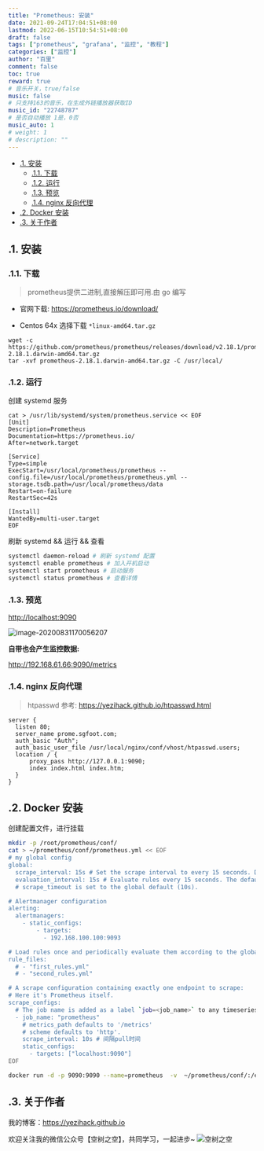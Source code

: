```yaml
---
title: "Prometheus: 安装"
date: 2021-09-24T17:04:51+08:00
lastmod: 2022-06-15T10:54:51+08:00
draft: false
tags: ["prometheus", "grafana", "监控", "教程"]
categories: ["监控"]
author: "百里"
comment: false
toc: true
reward: true
# 音乐开关，true/false
music: false
# 只支持163的音乐，在生成外链播放器获取ID
music_id: "22748787"
# 是否自动播放 1是，0否
music_auto: 1
# weight: 1
# description: ""
---
```


<!-- TOC -->

- [.1. 安装](#1-安装)
  - [.1.1. 下载](#11-下载)
  - [.1.2. 运行](#12-运行)
  - [.1.3. 预览](#13-预览)
  - [.1.4. nginx 反向代理](#14-nginx-反向代理)
- [.2. Docker 安装](#2-docker-安装)
- [.3. 关于作者](#3-关于作者)

<!-- /TOC -->

## .1. 安装

### .1.1. 下载

> prometheus提供二进制,直接解压即可用.由 go 编写

- 官网下载: <https://prometheus.io/download/>

- Centos 64x 选择下载 `*linux-amd64.tar.gz`

```shell
wget -c https://github.com/prometheus/prometheus/releases/download/v2.18.1/prometheus-2.18.1.darwin-amd64.tar.gz
tar -xvf prometheus-2.18.1.darwin-amd64.tar.gz -C /usr/local/
```

### .1.2. 运行

创建 systemd 服务

```shell
cat > /usr/lib/systemd/system/prometheus.service << EOF
[Unit]
Description=Prometheus
Documentation=https://prometheus.io/
After=network.target
 
[Service]
Type=simple
ExecStart=/usr/local/prometheus/prometheus --config.file=/usr/local/prometheus/prometheus.yml --storage.tsdb.path=/usr/local/prometheus/data
Restart=on-failure
RestartSec=42s
 
[Install]
WantedBy=multi-user.target
EOF
```

刷新 systemd && 运行 && 查看

```sh
systemctl daemon-reload # 刷新 systemd 配置
systemctl enable prometheus # 加入开机启动
systemctl start prometheus # 启动服务 
systemctl status prometheus # 查看详情
```

### .1.3. 预览

<http://localhost:9090>

![image-20200831170056207](https://cdn.jsdelivr.net/gh/yezihack/assets/b/20200831170057.png?imageslim)

**自带也会产生监控数据:**

<http://192.168.61.66:9090/metrics>

### .1.4. nginx 反向代理

> htpasswd 参考: <https://yezihack.github.io/htpasswd.html>

```nginx
server {
  listen 80;
  server_name prome.sgfoot.com;
  auth_basic "Auth";
  auth_basic_user_file /usr/local/nginx/conf/vhost/htpasswd.users;
  location / {
      proxy_pass http://127.0.0.1:9090;
      index index.html index.htm;
  }
}
```

## .2. Docker 安装

创建配置文件，进行挂载

```sh
mkdir -p /root/prometheus/conf/
cat > ~/prometheus/conf/prometheus.yml << EOF
# my global config
global:
  scrape_interval: 15s # Set the scrape interval to every 15 seconds. Default is every 1 minute.
  evaluation_interval: 15s # Evaluate rules every 15 seconds. The default is every 1 minute.
  # scrape_timeout is set to the global default (10s).

# Alertmanager configuration
alerting:
  alertmanagers:
    - static_configs:
        - targets:
          - 192.168.100.100:9093

# Load rules once and periodically evaluate them according to the global 'evaluation_interval'.
rule_files:
  # - "first_rules.yml"
  # - "second_rules.yml"

# A scrape configuration containing exactly one endpoint to scrape:
# Here it's Prometheus itself.
scrape_configs:
  # The job name is added as a label `job=<job_name>` to any timeseries scraped from this config.
  - job_name: "prometheus"
    # metrics_path defaults to '/metrics'
    # scheme defaults to 'http'.
    scrape_interval: 10s # 间隔pull时间
    static_configs:
      - targets: ["localhost:9090"]
EOF
```

```sh
docker run -d -p 9090:9090 --name=prometheus  -v  ~/prometheus/conf/:/etc/prometheus/  quay.io/prometheus/prometheus
```

## .3. 关于作者
我的博客：<https://yezihack.github.io>

欢迎关注我的微信公众号【空树之空】，共同学习，一起进步~
![空树之空](https://cdn.jsdelivr.net/gh/yezihack/assets/b/20210122112114.png?imageslim)
